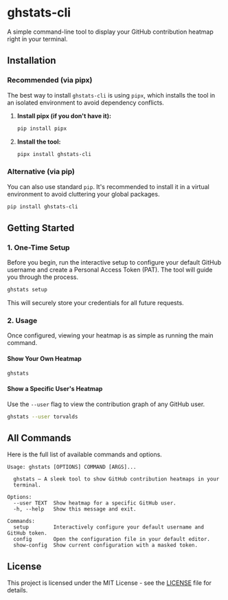 # ghstats-cli 

A simple command-line tool to display your GitHub contribution heatmap right in your terminal.

## Installation

### Recommended (via pipx)

The best way to install `ghstats-cli` is using `pipx`, which installs the tool in an isolated environment to avoid dependency conflicts.

1.  **Install pipx (if you don't have it):**

    ```bash
    pip install pipx
    ```

2.  **Install the tool:**

    ```bash
    pipx install ghstats-cli
    ```

### Alternative (via pip)

You can also use standard `pip`. It's recommended to install it in a virtual environment to avoid cluttering your global packages.

```bash
pip install ghstats-cli
````

## Getting Started

### 1\. One-Time Setup

Before you begin, run the interactive setup to configure your default GitHub username and create a Personal Access Token (PAT). The tool will guide you through the process.

```bash
ghstats setup
```

This will securely store your credentials for all future requests.

### 2\. Usage

Once configured, viewing your heatmap is as simple as running the main command.

#### Show Your Own Heatmap

```bash
ghstats
```

#### Show a Specific User's Heatmap

Use the `--user` flag to view the contribution graph of any GitHub user.

```bash
ghstats --user torvalds
```

## All Commands

Here is the full list of available commands and options.

```
Usage: ghstats [OPTIONS] COMMAND [ARGS]...

  ghstats — A sleek tool to show GitHub contribution heatmaps in your
  terminal.

Options:
  --user TEXT  Show heatmap for a specific GitHub user.
  -h, --help   Show this message and exit.

Commands:
  setup        Interactively configure your default username and GitHub token.
  config       Open the configuration file in your default editor.
  show-config  Show current configuration with a masked token.
```

## License

This project is licensed under the MIT License - see the [LICENSE](https://raw.githubusercontent.com/d1rshan/ghstats-cli/refs/heads/main/LICENSE) file for details.
